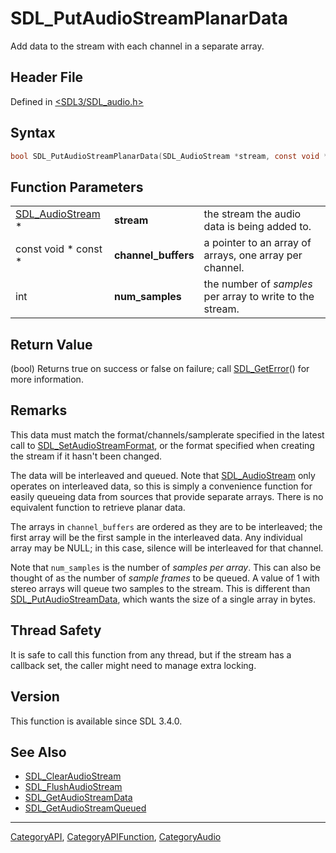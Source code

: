 # SDL_PutAudioStreamPlanarData

Add data to the stream with each channel in a separate array.

## Header File

Defined in [<SDL3/SDL_audio.h>](https://github.com/libsdl-org/SDL/blob/main/include/SDL3/SDL_audio.h)

## Syntax

```c
bool SDL_PutAudioStreamPlanarData(SDL_AudioStream *stream, const void * const *channel_buffers, int num_samples);
```

## Function Parameters

|                                      |                     |                                                           |
| ------------------------------------ | ------------------- | --------------------------------------------------------- |
| [SDL_AudioStream](SDL_AudioStream) * | **stream**          | the stream the audio data is being added to.              |
| const void * const *                 | **channel_buffers** | a pointer to an array of arrays, one array per channel.   |
| int                                  | **num_samples**     | the number of _samples_ per array to write to the stream. |

## Return Value

(bool) Returns true on success or false on failure; call
[SDL_GetError](SDL_GetError)() for more information.

## Remarks

This data must match the format/channels/samplerate specified in the latest
call to [SDL_SetAudioStreamFormat](SDL_SetAudioStreamFormat), or the format
specified when creating the stream if it hasn't been changed.

The data will be interleaved and queued. Note that
[SDL_AudioStream](SDL_AudioStream) only operates on interleaved data, so
this is simply a convenience function for easily queueing data from sources
that provide separate arrays. There is no equivalent function to retrieve
planar data.

The arrays in `channel_buffers` are ordered as they are to be interleaved;
the first array will be the first sample in the interleaved data. Any
individual array may be NULL; in this case, silence will be interleaved for
that channel.

Note that `num_samples` is the number of _samples per array_. This can also
be thought of as the number of _sample frames_ to be queued. A value of 1
with stereo arrays will queue two samples to the stream. This is different
than [SDL_PutAudioStreamData](SDL_PutAudioStreamData), which wants the size
of a single array in bytes.

## Thread Safety

It is safe to call this function from any thread, but if the stream has a
callback set, the caller might need to manage extra locking.

## Version

This function is available since SDL 3.4.0.

## See Also

- [SDL_ClearAudioStream](SDL_ClearAudioStream)
- [SDL_FlushAudioStream](SDL_FlushAudioStream)
- [SDL_GetAudioStreamData](SDL_GetAudioStreamData)
- [SDL_GetAudioStreamQueued](SDL_GetAudioStreamQueued)

----
[CategoryAPI](CategoryAPI), [CategoryAPIFunction](CategoryAPIFunction), [CategoryAudio](CategoryAudio)


